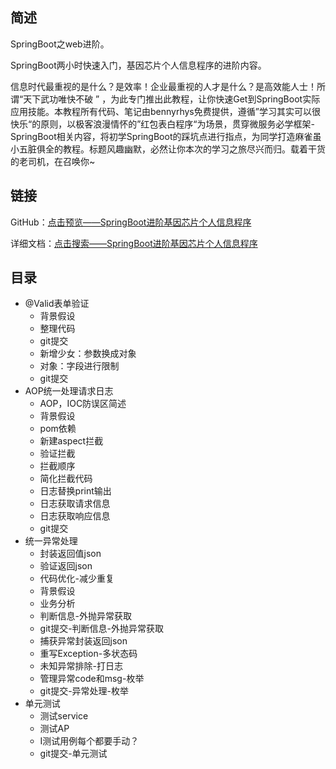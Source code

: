 ## 简述

SpringBoot之web进阶。

SpringBoot两小时快速入门，基因芯片个人信息程序的进阶内容。

信息时代最重视的是什么？是效率！企业最重视的人才是什么？是高效能人士！所谓“天下武功唯快不破 ” ，为此专门推出此教程，让你快速Get到SpringBoot实际应用技能。本教程所有代码、笔记由bennyrhys免费提供，遵循”学习其实可以很快乐“的原则，以极客浪漫情怀的”红包表白程序“为场景，贯穿微服务必学框架-SpringBoot相关内容，将初学SpringBoot的踩坑点进行指点，为同学打造麻雀虽小五脏俱全的教程。标题风趣幽默，必然让你本次的学习之旅尽兴而归。载着干货的老司机，在召唤你~

## 链接

GitHub：[点击预览——SpringBoot进阶基因芯片个人信息程序](https://github.com/bennyrhys/GirlPlus-SpringBootProject)

详细文档：[点击搜索——SpringBoot进阶基因芯片个人信息程序](https://bennyrhys.github.io/about/)

## 目录

- @Valid表单验证
  - 背景假设
  - 整理代码
  - git提交
  - 新增少女：参数换成对象
  - 对象：字段进行限制
  - git提交
- AOP统一处理请求日志
  - AOP，IOC防误区简述
  - 背景假设
  - pom依赖
  - 新建aspect拦截
  - 验证拦截
  - 拦截顺序
  - 简化拦截代码
  - 日志替换print输出
  - 日志获取请求信息
  - 日志获取响应信息
  - git提交
- 统一异常处理
  - 封装返回值json
  - 验证返回json
  - 代码优化-减少重复
  - 背景假设
  - 业务分析
  - 判断信息-外抛异常获取
  - git提交-判断信息-外抛异常获取
  - 捕获异常封装返回json
  - 重写Exception-多状态码
  - 未知异常排除-打日志
  - 管理异常code和msg-枚举
  - git提交-异常处理-枚举
- 单元测试
  - 测试service
  - 测试AP
  - I测试用例每个都要手动？
  - git提交-单元测试